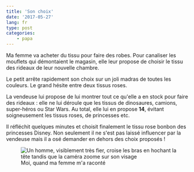 ```yaml
---
title: 'Son choix'
date: '2017-05-27'
lang: fr
type: post
categories:
    - papa
---
```


Ma femme va acheter du tissu pour faire des robes. Pour canaliser les mouflets qui démontaient le magasin, elle leur propose de choisir le tissu des rideaux de leur nouvelle chambre. 

<!-- more -->

Le petit arrête rapidement son choix sur un joli madras de toutes les couleurs. Le grand hésite entre deux tissus roses.

La vendeuse lui propose de lui montrer tout ce qu'elle a en stock pour faire des rideaux : elle ne lui déroule que les tissus de dinosaures, camions, super-héros ou Star Wars. Au total, elle lui en propose **14**, évitant soigneusement les tissus roses, de princesses etc.

Il réfléchit quelques minutes et choisit finalement le tissu rose bonbon des princesses Disney. Non seulement il ne s'est pas laissé influencer par la vendeuse mais il a osé demander en dehors des choix proposés !

<figure>
  <img src="{{ page.url }}proud.gif" alt="Un homme, visiblement très fier, croise les bras en hochant la tête tandis que la caméra zoome sur son visage"/>
  <figcaption>Moi, quand ma femme m'a raconté</figcaption>
</figure>





